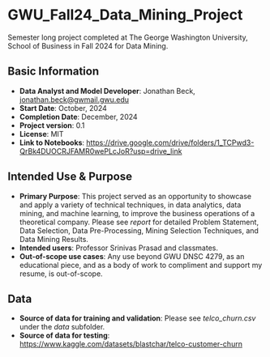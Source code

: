 # GWU_Fall24_Data_Mining_Project
Semester long project completed at The George Washington University, School of Business in Fall 2024 for Data Mining.

## Basic Information
- **Data Analyst and Model Developer**: Jonathan Beck, jonathan.beck@gwmail.gwu.edu
- **Start Date**: October, 2024
- **Completion Date**: December, 2024
- **Project version**: 0.1
- **License**: MIT
- **Link to Notebooks**: https://drive.google.com/drive/folders/1_TCPwd3-QrBk4DUOCRJFAMR0wePLcJoR?usp=drive_link

## Intended Use & Purpose
- **Primary Purpose**: This project served as an opportunity to showcase and apply a variety of technical techniques, in data analytics, data mining, and machine learning, to improve the business operations of a theoretical company. Please see *report* for detailed Problem Statement, Data Selection, Data Pre-Processing, Mining Selection Techniques, and Data Mining Results.
- **Intended users**: Professor Srinivas Prasad and classmates.
- **Out-of-scope use cases**: Any use beyond GWU DNSC 4279, as an educational piece, and as a body of work to compliment and support my resume, is out-of-scope.

## Data
- **Source of data for training and validation**: Please see *telco_churn.csv* under the *data* subfolder.
- **Source of data for testing**: https://www.kaggle.com/datasets/blastchar/telco-customer-churn
